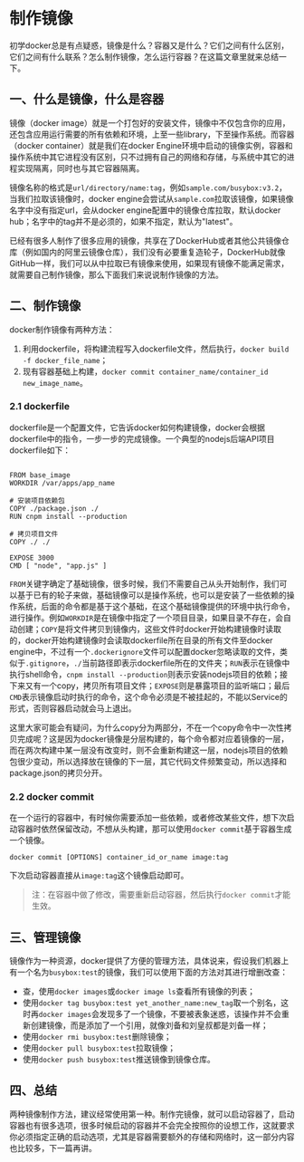 # 制作镜像

初学docker总是有点疑惑，镜像是什么？容器又是什么？它们之间有什么区别，它们之间有什么联系？怎么制作镜像，怎么运行容器？在这篇文章里就来总结一下。

## 一、什么是镜像，什么是容器

镜像（docker image）就是一个打包好的安装文件，镜像中不仅包含你的应用，还包含应用运行需要的所有依赖和环境，上至一些library，下至操作系统。而容器（docker container）就是我们在docker Engine环境中启动的镜像实例，容器和操作系统中其它进程没有区别，只不过拥有自己的网络和存储，与系统中其它的进程实现隔离，同时也与其它容器隔离。

镜像名称的格式是`url/directory/name:tag`，例如`sample.com/busybox:v3.2`，当我们拉取该镜像时，docker engine会尝试从`sample.com`拉取该镜像，如果镜像名字中没有指定url，会从docker engine配置中的镜像仓库拉取，默认docker hub；名字中的tag并不是必须的，如果不指定，默认为"latest"。

已经有很多人制作了很多应用的镜像，共享在了DockerHub或者其他公共镜像仓库（例如国内的阿里云镜像仓库），我们没有必要重复造轮子，DockerHub就像GitHub一样，我们可以从中拉取已有镜像来使用，如果现有镜像不能满足需求，就需要自己制作镜像，那么下面我们来说说制作镜像的方法。

## 二、制作镜像

docker制作镜像有两种方法：

1. 利用dockerfile，将构建流程写入dockerfile文件，然后执行，`docker build -f docker_file_name`；
2. 现有容器基础上构建，`docker commit container_name/container_id new_image_name`。

### 2.1 dockerfile

dockerfile是一个配置文件，它告诉docker如何构建镜像，docker会根据dockerfile中的指令，一步一步的完成镜像。一个典型的nodejs后端API项目dockerfile如下：

```lang=yaml

FROM base_image
WORKDIR /var/apps/app_name

# 安装项目依赖包
COPY ./package.json ./
RUN cnpm install --production

# 拷贝项目文件
COPY ./ ./

EXPOSE 3000
CMD [ "node", "app.js" ]

```

`FROM`关键字确定了基础镜像，很多时候，我们不需要自己从头开始制作，我们可以基于已有的轮子来做，基础镜像可以是操作系统，也可以是安装了一些依赖的操作系统，后面的命令都是基于这个基础，在这个基础镜像提供的环境中执行命令，进行操作。例如`WORKDIR`是在镜像中指定了一个项目目录，如果目录不存在，会自动创建；`COPY`是将文件拷贝到镜像内，这些文件时docker开始构建镜像时读取的，docker开始构建镜像时会读取dockerfile所在目录的所有文件至docker engine中，不过有一个`.dockerignore`文件可以配置docker忽略读取的文件，类似于`.gitignore`，`./`当前路径即表示dockerfile所在的文件夹；`RUN`表示在镜像中执行shell命令，`cnpm install --production`则表示安装nodejs项目的依赖；接下来又有一个copy，拷贝所有项目文件；`EXPOSE`则是暴露项目的监听端口；最后`CMD`表示镜像启动时执行的命令，这个命令必须是不被挂起的，不能以Service的形式，否则容器启动就会马上退出。

这里大家可能会有疑问，为什么copy分为两部分，不在一个copy命令中一次性拷贝完成呢？这是因为docker镜像是分层构建的，每个命令都对应着镜像的一层，而在两次构建中某一层没有改变时，则不会重新构建这一层，nodejs项目的依赖包很少变动，所以选择放在镜像的下一层，其它代码文件频繁变动，所以选择和package.json的拷贝分开。

### 2.2 docker commit

在一个运行的容器中，有时候你需要添加一些依赖，或者修改某些文件，想下次启动容器时依然保留改动，不想从头构建，那可以使用`docker commit`基于容器生成一个镜像。

```lang=shell
docker commit [OPTIONS] container_id_or_name image:tag
```

下次启动容器直接从`image:tag`这个镜像启动即可。

> 注：在容器中做了修改，需要重新启动容器，然后执行`docker commit`才能生效。

## 三、管理镜像

镜像作为一种资源，docker提供了方便的管理方法，具体说来，假设我们机器上有一个名为`busybox:test`的镜像，我们可以使用下面的方法对其进行增删改查：

- 查，使用`docker images`或`docker image ls`查看所有镜像的列表；
- 使用`docker tag busybox:test yet_another_name:new_tag`取一个别名，这时再`docker images`会发现多了一个镜像，不要被表象迷惑，该操作并不会重新创建镜像，而是添加了一个引用，就像刘备和刘皇叔都是刘备一样；
- 使用`docker rmi busybox:test`删除镜像；
- 使用`docker pull busybox:test`拉取镜像；
- 使用`docker push busybox:test`推送镜像到镜像仓库。

## 四、总结

两种镜像制作方法，建议经常使用第一种。制作完镜像，就可以启动容器了，启动容器也有很多选项，很多时候启动的容器并不会完全按照你的设想工作，这就要求你必须指定正确的启动选项，尤其是容器需要额外的存储和网络时，这一部分内容也比较多，下一篇再讲。